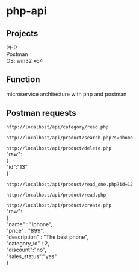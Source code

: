 # php-api

## Projects
PHP<br>
Postman<br>
OS: win32 x64


## Function
microservice architecture with php and postman

## Postman requests

`http://localhost/api/category/read.php`

`http://localhost/api/product/search.php?s=phone`

`http://localhost/api/product/delete.php`<br>
"raw":<br>
{<br>
    "id":"13"<br>
}

`http://localhost/api/product/read_one.php?id=12`

`http://localhost/api/product/read.php`

`http://localhost/api/product/create.php`<br>
"raw":
<br>{<br>
    "name" : "Iphone",<br>
    "price" : "899",<br>
    "description" : "The best phone",<br>
    "category_id" : 2,<br>
    "discount":"no",<br>
    "sales_status":"yes"<br>
}
